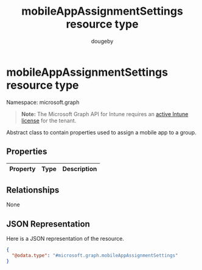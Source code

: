 ﻿---
title: "mobileAppAssignmentSettings resource type"
description: "Abstract class to contain properties used to assign a mobile app to a group."
author: "dougeby"
localization_priority: Normal
ms.prod: "intune"
doc_type: resourcePageType
---

# mobileAppAssignmentSettings resource type

Namespace: microsoft.graph

> **Note:** The Microsoft Graph API for Intune requires an [active Intune license](https://go.microsoft.com/fwlink/?linkid=839381) for the tenant.

Abstract class to contain properties used to assign a mobile app to a group.

## Properties

| Property | Type | Description |
| :------- | :--- | :---------- |

## Relationships

None

## JSON Representation

Here is a JSON representation of the resource.

<!-- {
  "blockType": "resource",
  "@odata.type": "microsoft.graph.mobileAppAssignmentSettings"
}
-->

```json
{
  "@odata.type": "#microsoft.graph.mobileAppAssignmentSettings"
}
```
